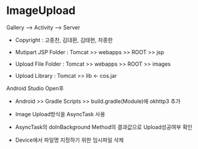 # ImageUpload
Gallery --> Activity --> Server

- Copyright : 고종찬, 김대환, 김태현, 차종한

- Mutipart JSP Folder : Tomcat >> webapps >> ROOT >> jsp
- Upload File Folder : Tomcat >> webapps >> ROOT >> images
- Upload Library :  Tomcat >> lib <- cos.jar

Android Studio Open후
- Android >> Gradle Scripts >> build.gradle(Module)에 okhttp3 추가

- Image Upload방식을 AsyncTask 사용
- AsyncTask의 doInBackground Method의 결과값으로 Upload성공여부 확인
- Device에서 파일명 지정하기 위한 임시파일 삭제
